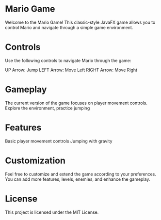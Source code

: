 # Mario Game

Welcome to the Mario Game! This classic-style JavaFX game allows you to control Mario and navigate through a simple game environment.

# Controls
Use the following controls to navigate Mario through the game:

UP Arrow: Jump
LEFT Arrow: Move Left
RIGHT Arrow: Move Right

# Gameplay
The current version of the game focuses on player movement controls. Explore the environment, practice jumping

# Features
Basic player movement controls
Jumping with gravity

# Customization
Feel free to customize and extend the game according to your preferences. You can add more features, levels, enemies, and enhance the gameplay.

# License
This project is licensed under the MIT License.